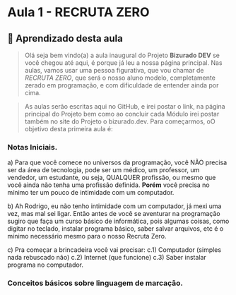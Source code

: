 
# Aula 1 - RECRUTA ZERO

## 🎯 Aprendizado desta aula

>Olá seja bem vindo(a) a aula inaugural do Projeto **Bizurado DEV** se você chegou até aqui, é porque já leu a nossa página principal. Nas aulas, vamos usar uma pessoa figurativa, que vou chamar de *RECRUTA ZERO*, que será o nosso aluno modelo, completamente zerado em programação, e com dificuldade de entender ainda por cima. 

> As aulas serão escritas aqui no GitHub, e irei postar o link, na página principal do Projeto bem como ao concluir cada Módulo irei postar também no site do Projeto o bizurado.dev. Para começarmos, oO objetivo desta primeira aula é:  

### Notas Iniciais.

a) Para que você comece no universos da programação, você NÃO precisa ser da área de tecnologia, pode ser um médico, um professor, um vendedor, um estudante,  ou seja, QUALQUER profissão, ou mesmo que você ainda não tenha uma profissão definida. **Porém** você precisa no mínimo ter um pouco de intimidade com um computador.

b) Ah Rodrigo, eu não tenho intimidade com um computador, já mexi uma vez, mas mal sei ligar. Então antes de você se aventurar na programação sugiro que faça um curso básico de informática, pois algumas coisas, como digitar no teclado, instalar programa básico, saber salvar arquivos, etc é o mínimo necessário mesmo para o nosso Recruta Zero.

c) Pra começar a brincadeira você vai precisar:
c.1) Computador (simples nada rebuscado não)
c.2) Internet (que funcione)
c.3) Saber instalar programa no computador.

### Conceitos básicos sobre linguagem de marcação.
